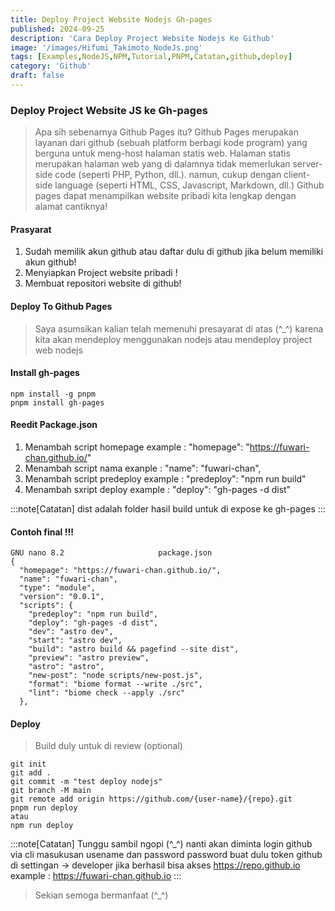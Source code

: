 ```yaml
---
title: Deploy Project Website Nodejs Gh-pages
published: 2024-09-25
description: 'Cara Deploy Project Website Nodejs Ke Github'
image: '/images/Hifumi_Takimoto_NodeJs.png'
tags: [Examples,NodeJS,NPM,Tutorial,PNPM,Catatan,github,deploy]
category: 'Github'
draft: false 
---
```

### Deploy Project Website JS ke Gh-pages

> Apa sih sebenarnya Github Pages itu? 
> Github Pages merupakan layanan dari github (sebuah platform berbagi kode program) yang berguna untuk meng-host halaman statis web. Halaman statis merupakan halaman web yang di dalamnya tidak memerlukan server-side code (seperti PHP, Python, dll.). namun, cukup dengan client-side language (seperti HTML, CSS, Javascript, Markdown, dll.) Github pages dapat menampilkan website pribadi kita lengkap dengan alamat cantiknya!

#### Prasyarat 
1. Sudah memilik akun github atau daftar dulu di github jika belum memiliki akun github!
2. Menyiapkan Project website pribadi !
3. Membuat repositori website di github!

#### Deploy To Github Pages
> Saya asumsikan kalian telah memenuhi presayarat di atas (^_^)
> karena kita akan mendeploy menggunakan nodejs atau mendeploy project web nodejs

#### Install gh-pages

```
npm install -g pnpm
pnpm install gh-pages

```
#### Reedit Package.json
1. Menambah script homepage example : "homepage": "https://fuwari-chan.github.io/"
2. Menambah script nama exanple :  "name": "fuwari-chan",
3. Menambah script predeploy example :  "predeploy": "npm run build"
4. Menambah sxript deploy example : "deploy": "gh-pages -d dist"

:::note[Catatan]
dist adalah folder hasil build untuk di expose ke gh-pages
:::
#### Contoh final !!!

```
GNU nano 8.2                     package.json
{
  "homepage": "https://fuwari-chan.github.io/",
  "name": "fuwari-chan",
  "type": "module",
  "version": "0.0.1",
  "scripts": {
    "predeploy": "npm run build",
    "deploy": "gh-pages -d dist",
    "dev": "astro dev",
    "start": "astro dev",
    "build": "astro build && pagefind --site dist",
    "preview": "astro preview",
    "astro": "astro",
    "new-post": "node scripts/new-post.js",
    "format": "biome format --write ./src",
    "lint": "biome check --apply ./src"
  },
```
#### Deploy 

> Build duly untuk di review (optional)

```
git init
git add .
git commit -m "test deploy nodejs"
git branch -M main
git remote add origin https://github.com/{user-name}/{repo}.git
pnpm run deploy
atau
npm run deploy
```
:::note[Catatan]
Tunggu sambil ngopi (^_^)
nanti akan diminta login github via cli
masukusan usename dan password
password buat dulu token github di settingan -> developer
jika berhasil bisa akses https://repo.github.io example : https://fuwari-chan.github.io
:::

> Sekian semoga bermanfaat (^_^)
